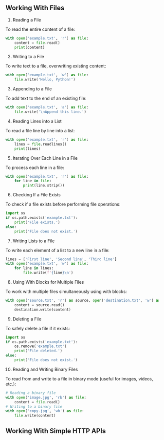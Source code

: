 ## Working With Files
1. Reading a File

To read the entire content of a file:

```python
with open('example.txt', 'r') as file:
    content = file.read()
    print(content)
```

2. Writing to a File

To write text to a file, overwriting existing content:

```python
with open('example.txt', 'w') as file:
    file.write('Hello, Python!')
```

3. Appending to a File

To add text to the end of an existing file:

```python
with open('example.txt', 'a') as file:
    file.write('\nAppend this line.')
```

4. Reading Lines into a List

To read a file line by line into a list:

```python
with open('example.txt', 'r') as file:
    lines = file.readlines()
    print(lines)
```

5. Iterating Over Each Line in a File

To process each line in a file:

```python
with open('example.txt', 'r') as file:
    for line in file:
        print(line.strip())
```

6. Checking If a File Exists

To check if a file exists before performing file operations:

```python
import os
if os.path.exists('example.txt'):
    print('File exists.')
else:
    print('File does not exist.')
```

7. Writing Lists to a File

To write each element of a list to a new line in a file:

```python
lines = ['First line', 'Second line', 'Third line']
with open('example.txt', 'w') as file:
    for line in lines:
        file.write(f'{line}\n')
```

8. Using With Blocks for Multiple Files

To work with multiple files simultaneously using with blocks:

```python
with open('source.txt', 'r') as source, open('destination.txt', 'w') as destination:
    content = source.read()
    destination.write(content)
```

9. Deleting a File

To safely delete a file if it exists:

```python
import os
if os.path.exists('example.txt'):
    os.remove('example.txt')
    print('File deleted.')
else:
    print('File does not exist.')
```

10. Reading and Writing Binary Files

To read from and write to a file in binary mode (useful for images, videos, etc.):

```python
# Reading a binary file
with open('image.jpg', 'rb') as file:
    content = file.read()
# Writing to a binary file
with open('copy.jpg', 'wb') as file:
    file.write(content)
```

## Working With Simple HTTP APIs
